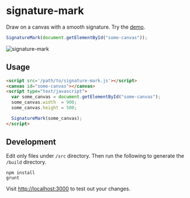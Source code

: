 # signature-mark

Draw on a canvas with a smooth signature. Try the <a href="http://codepen.io/motdotla/pen/tqLBo">demo</a>.

```javascript
SignatureMark(document.getElementById("some-canvas"));
```

<img src="https://raw.githubusercontent.com/motdotla/signature-mark/master/signature-mark.gif" alt="signature-mark" />

## Usage

```html
<script src='/path/to/signature-mark.js'></script>
<canvas id="some-canvas"></canvas>   
<script type="text/javascript"> 
  var some_canvas = document.getElementById("some-canvas");
  some_canvas.width  = 900;
  some_canvas.height = 500;

  SignatureMark(some_canvas);
</script>
```

## Development

Edit only files under `/src` directory. Then run the following to generate the `/build` directory.

```
npm install
grunt
``` 

Visit <http://localhost:3000> to test out your changes.
